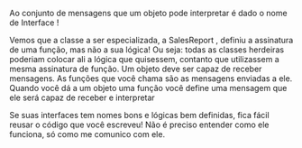 Ao conjunto de mensagens que um objeto pode interpretar é dado o nome de Interface !

Vemos que a classe a ser especializada, a SalesReport , definiu a assinatura de uma função, mas não a sua lógica! Ou seja: todas as classes herdeiras poderiam colocar ali a lógica que quisessem, contanto que utilizassem a mesma assinatura de função.
Um objeto deve ser capaz de receber mensagens. As funções que você chama são as mensagens enviadas a ele. Quando você dá a um objeto uma função você define uma mensagem que ele será capaz de receber e interpretar

Se suas interfaces tem nomes bons e lógicas bem definidas, fica fácil reusar o código que você escreveu! Não é preciso entender como ele funciona, só como me comunico com ele.